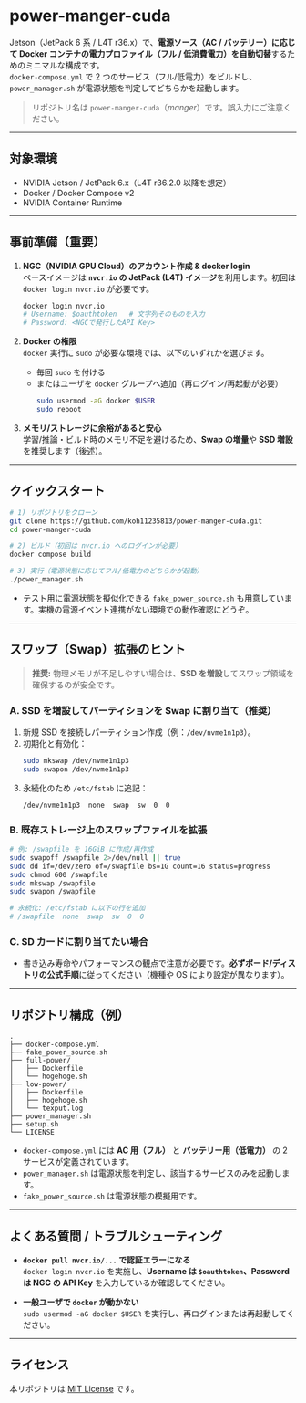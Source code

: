 # power-manger-cuda

Jetson（JetPack 6 系 / L4T r36.x）で、**電源ソース（AC / バッテリー）に応じて Docker コンテナの電力プロファイル（フル / 低消費電力）を自動切替**するためのミニマルな構成です。  
`docker-compose.yml` で 2 つのサービス（フル/低電力）をビルドし、`power_manager.sh` が電源状態を判定してどちらかを起動します。

> リポジトリ名は `power-manger-cuda`（*manger*）です。誤入力にご注意ください。

---

## 対象環境

- NVIDIA Jetson / JetPack 6.x（L4T r36.2.0 以降を想定）
- Docker / Docker Compose v2
- NVIDIA Container Runtime

---

## 事前準備（重要）

1. **NGC（NVIDIA GPU Cloud）のアカウント作成 & docker login**  
   ベースイメージは **`nvcr.io` の JetPack (L4T) イメージ**を利用します。初回は `docker login nvcr.io` が必要です。  
   ```bash
   docker login nvcr.io
   # Username: $oauthtoken   # 文字列そのものを入力
   # Password: <NGCで発行したAPI Key>
   ```

2. **Docker の権限**  
   `docker` 実行に `sudo` が必要な環境では、以下のいずれかを選びます。
   - 毎回 `sudo` を付ける
   - またはユーザを `docker` グループへ追加（再ログイン/再起動が必要）
     ```bash
     sudo usermod -aG docker $USER
     sudo reboot
     ```

3. **メモリ/ストレージに余裕があると安心**  
   学習/推論・ビルド時のメモリ不足を避けるため、**Swap の増量**や **SSD 増設**を推奨します（後述）。

---

## クイックスタート

```bash
# 1) リポジトリをクローン
git clone https://github.com/koh11235813/power-manger-cuda.git
cd power-manger-cuda

# 2) ビルド（初回は nvcr.io へのログインが必要）
docker compose build

# 3) 実行（電源状態に応じてフル/低電力のどちらかが起動）
./power_manager.sh
```

- テスト用に電源状態を擬似化できる `fake_power_source.sh` も用意しています。実機の電源イベント連携がない環境での動作確認にどうぞ。

---

## スワップ（Swap）拡張のヒント

> **推奨:** 物理メモリが不足しやすい場合は、**SSD を増設**してスワップ領域を確保するのが安全です。

### A. SSD を増設してパーティションを Swap に割り当て（推奨）
1. 新規 SSD を接続しパーティション作成（例：`/dev/nvme1n1p3`）。  
2. 初期化と有効化：
   ```bash
   sudo mkswap /dev/nvme1n1p3
   sudo swapon /dev/nvme1n1p3
   ```
3. 永続化のため `/etc/fstab` に追記：
   ```fstab
   /dev/nvme1n1p3  none  swap  sw  0  0
   ```

### B. 既存ストレージ上のスワップファイルを拡張
```bash
# 例: /swapfile を 16GiB に作成/再作成
sudo swapoff /swapfile 2>/dev/null || true
sudo dd if=/dev/zero of=/swapfile bs=1G count=16 status=progress
sudo chmod 600 /swapfile
sudo mkswap /swapfile
sudo swapon /swapfile

# 永続化: /etc/fstab に以下の行を追加
# /swapfile  none  swap  sw  0  0
```

### C. SD カードに割り当てたい場合
- 書き込み寿命やパフォーマンスの観点で注意が必要です。**必ずボード/ディストリの公式手順**に従ってください（機種や OS により設定が異なります）。

---

## リポジトリ構成（例）

```
.
├── docker-compose.yml
├── fake_power_source.sh
├── full-power/
│   ├── Dockerfile
│   └── hogehoge.sh
├── low-power/
│   ├── Dockerfile
│   ├── hogehoge.sh
│   └── texput.log
├── power_manager.sh
├── setup.sh
└── LICENSE
```

- `docker-compose.yml` には **AC 用（フル）** と **バッテリー用（低電力）** の 2 サービスが定義されています。
- `power_manager.sh` は電源状態を判定し、該当するサービスのみを起動します。
- `fake_power_source.sh` は電源状態の模擬用です。

---

## よくある質問 / トラブルシューティング

- **`docker pull nvcr.io/...` で認証エラーになる**  
  `docker login nvcr.io` を実施し、**Username は `$oauthtoken`、Password は NGC の API Key** を入力しているか確認してください。

- **一般ユーザで `docker` が動かない**  
  `sudo usermod -aG docker $USER` を実行し、再ログインまたは再起動してください。

---

## ライセンス

本リポジトリは [MIT License](LICENSE) です。
